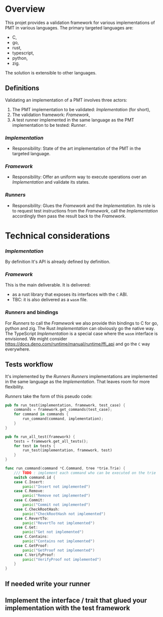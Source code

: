 # Overview
This projet provides a validation framework for various implementations of PMT in various languages.
The primary targeted languages are:
- C,
- go,
- rust,
- typescript,
- python,
- zig.

The solution is extensible to other languages.

## Definitions
Validating an implementation of a PMT involves three actors:
1. The PMT implementation to be validated: *Implementation* (for short),
2. The validation framework: *Framework*,
3. A test runner implemented in the same language as the PMT implementation to be tested: *Runner*.

### *Implementation*
- Responsibility:
State of the art implementation of the PMT in the targeted language.

### *Framework*
- Responsibility:
Offer an uniform way to execute operations over an *Implementation* and validate its states.

### *Runners*
- Responsibility:
Glues the *Framework* and the *Implementation*. Its role is to request test instructions from the *Framework*, call the *Implementation* accordingly then pass the result back to the *Framework*.


# Technical considerations
### *Implementation*
By definition 
 It's API is already defined by definition.
### *Framework*
This is the main deliverable.
It is delivered:
- as a rust library that exposes its interfaces with the `C` ABI.
- TBC: it is also delivered as a `wasm` file.

### *Runners* and bindings
For *Runners* to call the *Framework* we also provide thin bindings to C for go, python and zig.
The Rust *Implementation* can obviously go the native way.
The TypeScript *Implementation* is a special case where the `wasm` interface is envisioned. We might consider https://docs.deno.com/runtime/manual/runtime/ffi_api and go the `C` way everywhere.




## Tests workflow
It's implemented by the *Runners*
*Runners* implementations are implemented in the same language as the *Implementation*. That leaves room for more flexibility.

*Runners* take the form of this pseudo code:
```rs
pub fn run_test(implementation, framework, test_case) {
    commands = framework.get_commands(test_case);
    for command in commands {
        run_command(command, implementation);
    }
}

pub fn run_all_test(framework) {
    tests = framework.get_all_tests();
    for test in tests {
        run_test(implementation, framework, test)
    }
}
```


```go
func run_command(command *C.Command, tree *trie.Trie) {
	/// TODO : implement each command who can be executed on the trie
	switch command.id {
	case C.Insert:
		panic("Insert not implemented")
	case C.Remove:
		panic("Remove not implemented")
	case C.Commit:
		panic("Commit not implemented")
	case C.CheckRootHash:
		panic("CheckRootHash not implemented")
	case C.RevertTo:
		panic("RevertTo not implemented")
	case C.Get:
		panic("Get not implemented")
	case C.Contains:
		panic("Contains not implemented")
	case C.GetProof:
		panic("GetProof not implemented")
	case C.VerifyProof:
		panic("VerifyProof not implemented")
	}
}
```



## If needed write your runner
## Implement the interface / trait that glued your implementation with the test framework
